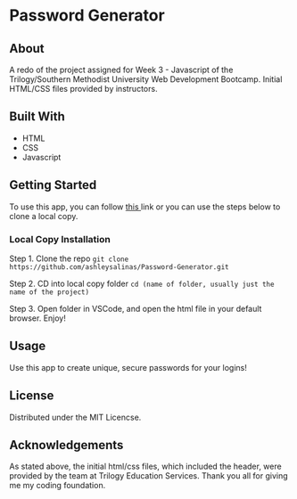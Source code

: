 # Password Generator
## About
A redo of the project assigned for Week 3 - Javascript of the Trilogy/Southern Methodist University Web Development Bootcamp. Initial HTML/CSS files provided by instructors.

## Built With
* HTML
* CSS
* Javascript

## Getting Started
To use this app, you can follow <a href="https://ashleysalinas.github.io/Password-Generator/"> this </a> link or you can use the steps below to clone a local copy.

### Local Copy Installation
  Step 1. Clone the repo
  ``` git clone https://github.com/ashleysalinas/Password-Generator.git ```
  
  Step 2. CD into local copy folder 
  ``` cd (name of folder, usually just the name of the project) ```
  
  Step 3. Open folder in VSCode, and open the html file in your default browser. Enjoy!
  
 ## Usage
 Use this app to create unique, secure passwords for your logins!
 
 ## License
 Distributed under the MIT Licencse.
 
 ## Acknowledgements
  As stated above, the initial html/css files, which included the header, were provided by the team at Trilogy Education Services. Thank you all for     giving me my coding foundation.
